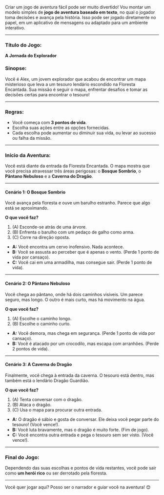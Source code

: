 Criar um jogo de aventura fácil pode ser muito divertido! Vou montar um modelo simples de **jogo de aventura baseado em texto**, no qual o jogador toma decisões e avança pela história. Isso pode ser jogado diretamente no papel, em um aplicativo de mensagens ou adaptado para um ambiente interativo.

---

### **Título do Jogo:**  
**A Jornada do Explorador**

### **Sinopse:**  
Você é Alex, um jovem explorador que acabou de encontrar um mapa misterioso que leva a um tesouro lendário escondido na Floresta Encantada. Sua missão é seguir o mapa, enfrentar desafios e tomar as decisões certas para encontrar o tesouro!

---

### **Regras:**
- Você começa com **3 pontos de vida**.
- Escolha suas ações entre as opções fornecidas.
- Cada escolha pode aumentar ou diminuir sua vida, ou levar ao sucesso ou falha da missão.

---

### **Início da Aventura:**

Você está diante da entrada da Floresta Encantada. O mapa mostra que você precisa atravessar três áreas perigosas: o **Bosque Sombrio**, o **Pântano Nebuloso** e a **Caverna do Dragão**. 

---

#### **Cenário 1: O Bosque Sombrio**
Você avança pela floresta e ouve um barulho estranho. Parece que algo está se aproximando.  

**O que você faz?**  
1. (A) Esconde-se atrás de uma árvore.  
2. (B) Enfrenta o barulho com um pedaço de galho como arma.  
3. (C) Corre na direção oposta.  

- **A:** Você encontra um cervo inofensivo. Nada acontece.  
- **B:** Você se assusta ao perceber que é apenas o vento. (Perde 1 ponto de vida por cansaço).  
- **C:** Você cai em uma armadilha, mas consegue sair. (Perde 1 ponto de vida).  

---

#### **Cenário 2: O Pântano Nebuloso**
Você chega ao pântano, onde há dois caminhos visíveis. Um parece seguro, mas longo. O outro é mais curto, mas há movimento na água.  

**O que você faz?**  
1. (A) Escolhe o caminho longo.  
2. (B) Escolhe o caminho curto.  

- **A:** Você demora, mas chega em segurança. (Perde 1 ponto de vida por cansaço).  
- **B:** Você é atacado por um crocodilo, mas escapa com arranhões. (Perde 2 pontos de vida).  

---

#### **Cenário 3: A Caverna do Dragão**
Finalmente, você chega à entrada da caverna. O tesouro está dentro, mas também está o lendário Dragão Guardião.  

**O que você faz?**  
1. (A) Tenta conversar com o dragão.  
2. (B) Ataca o dragão.  
3. (C) Usa o mapa para procurar outra entrada.  

- **A:** O dragão é sábio e gosta de conversar. Ele deixa você pegar parte do tesouro! (Você vence!).  
- **B:** Você luta bravamente, mas o dragão é muito forte. (Fim de jogo).  
- **C:** Você encontra outra entrada e pega o tesouro sem ser visto. (Você vence!).

---

### **Final do Jogo:**  
Dependendo das suas escolhas e pontos de vida restantes, você pode sair como **um herói rico** ou ser derrotado pela floresta.  

---

Você quer jogar aqui? Posso ser o narrador e guiar você na aventura! 😊
